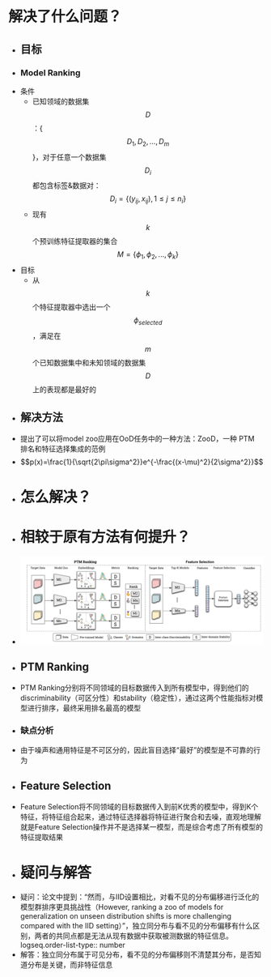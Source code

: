 # 解决了什么问题？
- ## 目标
- ### Model Ranking
- 条件
	- 已知领域的数据集$$D$$：{$$D_1, D_2, ..., D_m$$}，对于任意一个数据集$$D_i$$都包含标签&数据对：$$D_i=\{(y_{ij}, x_{ij}), 1 \le j \le n_i\}$$
	- 现有$$k$$个预训练特征提取器的集合$$M=\{\phi_1, \phi_2, ..., \phi_k\}$$
- 目标
	- 从$$k$$个特征提取器中选出一个$$\phi_{selected}$$，满足在$$m$$个已知数据集中和未知领域的数据集$$D$$上的表现都是最好的
- ## 解决方法
- 提出了可以将model zoo应用在OoD任务中的一种方法：ZooD，一种 PTM 排名和特征选择集成的范例
- $$p(x)=\frac{1}{\sqrt{2\pi\sigma^2}}e^{-\frac{(x-\mu)^2}{2\sigma^2}}$$
- # 怎么解决？
- # 相较于原有方法有何提升？
- ![image.png](../assets/image_1697550881874_0.png)
- ## PTM Ranking
- PTM Ranking分别将不同领域的目标数据传入到所有模型中，得到他们的discriminability（可区分性）和stability（稳定性），通过这两个性能指标对模型进行排序，最终采用排名最高的模型
- ### 缺点分析
- 由于噪声和通用特征是不可区分的，因此盲目选择“最好”的模型是不可靠的行为
- ## Feature Selection
- Feature Selection将不同领域的目标数据传入到前K优秀的模型中，得到K个特征，将特征组合起来，通过特征选择器将特征进行聚合和去噪，直观地理解就是Feature Selection操作并不是选择某一模型，而是综合考虑了所有模型的特征提取结果
- # 疑问与解答
- 疑问：论文中提到：“然而，与IID设置相比，对看不见的分布偏移进行泛化的模型群排序更具挑战性（However, ranking a zoo of models for generalization on unseen distribution shifts is more challenging compared with the IID setting）”，独立同分布与看不见的分布偏移有什么区别，两者的共同点都是无法从现有数据中获取被测数据的特征信息。
  logseq.order-list-type:: number
- 解答：独立同分布属于可见分布，看不见的分布偏移则不清楚其分布，是否知道分布是关键，而非特征信息
